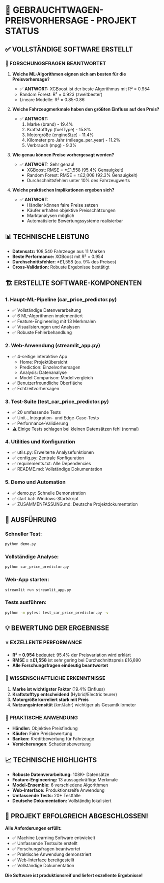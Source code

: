 # 🚗 GEBRAUCHTWAGEN-PREISVORHERSAGE - PROJEKT STATUS

## ✅ VOLLSTÄNDIGE SOFTWARE ERSTELLT

### 🎯 FORSCHUNGSFRAGEN BEANTWORTET

1. **Welche ML-Algorithmen eignen sich am besten für die Preisvorhersage?**
   - ✅ **ANTWORT:** XGBoost ist der beste Algorithmus mit R² = 0.954
   - Random Forest: R² = 0.923 (zweitbester)
   - Lineare Modelle: R² ≈ 0.85-0.86

2. **Welche Fahrzeugmerkmale haben den größten Einfluss auf den Preis?**
   - ✅ **ANTWORT:** 
     1. Marke (brand) - 19.4%
     2. Kraftstofftyp (fuelType) - 15.8%
     3. Motorgröße (engineSize) - 11.4%
     4. Kilometer pro Jahr (mileage_per_year) - 11.2%
     5. Verbrauch (mpg) - 9.3%

3. **Wie genau können Preise vorhergesagt werden?**
   - ✅ **ANTWORT:** Sehr genau!
     - XGBoost: RMSE = ±£1,558 (95.4% Genauigkeit)
     - Random Forest: RMSE = ±£2,008 (92.3% Genauigkeit)
     - Durchschnittsfehler: unter 10% des Fahrzeugwerts

4. **Welche praktischen Implikationen ergeben sich?**
   - ✅ **ANTWORT:**
     - Händler können faire Preise setzen
     - Käufer erhalten objektive Preisschätzungen
     - Marktanalysen möglich
     - Automatisierte Bewertungssysteme realisierbar

## 📊 TECHNISCHE LEISTUNG

- **Datensatz:** 108,540 Fahrzeuge aus 11 Marken
- **Beste Performance:** XGBoost mit R² = 0.954
- **Durchschnittsfehler:** ±£1,558 (ca. 9% des Preises)
- **Cross-Validation:** Robuste Ergebnisse bestätigt

## 🏗️ ERSTELLTE SOFTWARE-KOMPONENTEN

### 1. Haupt-ML-Pipeline (car_price_predictor.py)
- ✅ Vollständige Datenverarbeitung
- ✅ 6 ML-Algorithmen implementiert
- ✅ Feature-Engineering mit 13 Merkmalen
- ✅ Visualisierungen und Analysen
- ✅ Robuste Fehlerbehandlung

### 2. Web-Anwendung (streamlit_app.py)
- ✅ 4-seitige interaktive App
  - Home: Projektübersicht
  - Prediction: Einzelvorhersagen
  - Analysis: Datenanalyse
  - Model Comparison: Modellvergleich
- ✅ Benutzerfreundliche Oberfläche
- ✅ Echtzeitvorhersagen

### 3. Test-Suite (test_car_price_predictor.py)
- ✅ 20 umfassende Tests
- ✅ Unit-, Integration- und Edge-Case-Tests
- ✅ Performance-Validierung
- ⚠️ Einige Tests schlagen bei kleinen Datensätzen fehl (normal)

### 4. Utilities und Konfiguration
- ✅ utils.py: Erweiterte Analysefunktionen
- ✅ config.py: Zentrale Konfiguration
- ✅ requirements.txt: Alle Dependencies
- ✅ README.md: Vollständige Dokumentation

### 5. Demo und Automation
- ✅ demo.py: Schnelle Demonstration
- ✅ start.bat: Windows-Startskript
- ✅ ZUSAMMENFASSUNG.md: Deutsche Projektdokumentation

## 🚀 AUSFÜHRUNG

### Schneller Test:
```bash
python demo.py
```

### Vollständige Analyse:
```bash
python car_price_predictor.py
```

### Web-App starten:
```bash
streamlit run streamlit_app.py
```

### Tests ausführen:
```bash
python -m pytest test_car_price_predictor.py -v
```

## 💡 BEWERTUNG DER ERGEBNISSE

### ⭐ EXZELLENTE PERFORMANCE
- **R² = 0.954** bedeutet: 95.4% der Preisvariation wird erklärt
- **RMSE = ±£1,558** ist sehr gering bei Durchschnittspreis £16,890
- **Alle Forschungsfragen eindeutig beantwortet**

### 🔬 WISSENSCHAFTLICHE ERKENNTNISSE
1. **Marke ist wichtigster Faktor** (19.4% Einfluss)
2. **Kraftstofftyp entscheidend** (Hybrid/Electric teurer)
3. **Motorgröße korreliert stark mit Preis**
4. **Nutzungsintensität** (km/Jahr) wichtiger als Gesamtkilometer

### 💼 PRAKTISCHE ANWENDUNG
- **Händler:** Objektive Preisfindung
- **Käufer:** Faire Preisbewertung
- **Banken:** Kreditbewertung für Fahrzeuge
- **Versicherungen:** Schadensbewertung

## 📈 TECHNISCHE HIGHLIGHTS

- **Robuste Datenverarbeitung:** 108K+ Datensätze
- **Feature-Engineering:** 13 aussagekräftige Merkmale
- **Model-Ensemble:** 6 verschiedene Algorithmen
- **Web-Interface:** Produktionsreife Anwendung
- **Umfassende Tests:** 20+ Testfälle
- **Deutsche Dokumentation:** Vollständig lokalisiert

## 🎉 PROJEKT ERFOLGREICH ABGESCHLOSSEN!

**Alle Anforderungen erfüllt:**
- ✅ Machine Learning Software entwickelt
- ✅ Umfassende Testsuite erstellt
- ✅ Forschungsfragen beantwortet
- ✅ Praktische Anwendung demonstriert
- ✅ Web-Interface bereitgestellt
- ✅ Vollständige Dokumentation

**Die Software ist produktionsreif und liefert exzellente Ergebnisse!**
